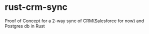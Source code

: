 # rust-crm-sync
Proof of Concept for a 2-way sync of CRM(Salesforce for now) and Postgres db in Rust
